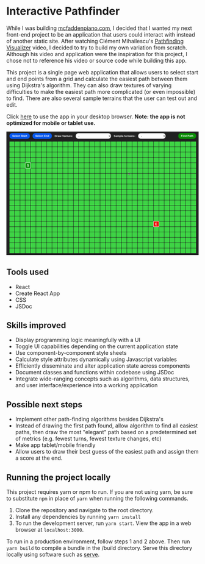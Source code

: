 # Interactive Pathfinder

While I was building [mcfaddenpiano.com](https://github.com/shanemcfadden/mcfaddenpiano.com), I decided that I wanted my next front-end project to be an application that users could interact with instead of another static site. After watching Clément Mihailescu's [Pathfinding Visualizer](https://www.youtube.com/watch?v=msttfIHHkak) video, I decided to try to build my own variation from scratch. Although his video and application were the inspiration for this project, I chose not to reference his video or source code while building this app.

This project is a single page web application that allows users to select start and end points from a grid and calculate the easiest path between them using Dijkstra's algorithm. They can also draw textures of varying difficulties to make the easiest path more complicated (or even impossible) to find. There are also several sample terrains that the user can test out and edit.

Click [here](https://shanemcfadden.dev/interactive-pathfinder) to use the app in your desktop browser. **Note: the app is not optimized for mobile or tablet use.**

[![Pathfinder demonstration](src/images/screencap.gif)](https://shanemcfadden.dev/interactive-pathfinder)

## Tools used

- React
- Create React App
- CSS
- JSDoc

## Skills improved

- Display programming logic meaningfully with a UI
- Toggle UI capabilities depending on the current application state
- Use component-by-component style sheets
- Calculate style attributes dynamically using Javascript variables
- Efficiently disseminate and alter application state across components
- Document classes and functions within codebase using JSDoc
- Integrate wide-ranging concepts such as algorithms, data structures, and user interface/experience into a working application

## Possible next steps

- Implement other path-finding algorithms besides Dijkstra's
- Instead of drawing the first path found, allow algorithm to find all easiest paths, then draw the most "elegant" path based on a predetermined set of metrics (e.g. fewest turns, fewest texture changes, etc)
- Make app tablet/mobile friendly
- Allow users to draw their best guess of the easiest path and assign them a score at the end.

## Running the project locally

This project requires yarn or npm to run. If you are not using yarn, be sure to substitute `npm` in place of `yarn` when running the following commands.

1. Clone the repository and navigate to the root directory.
2. Install any dependencies by running `yarn install`
3. To run the development server, run `yarn start`. View the app in a web browser at `localhost:3000`.

To run in a production environment, follow steps 1 and 2 above. Then run `yarn build` to compile a bundle in the /build directory. Serve this directory locally using software such as [serve](https://github.com/vercel/serve).
